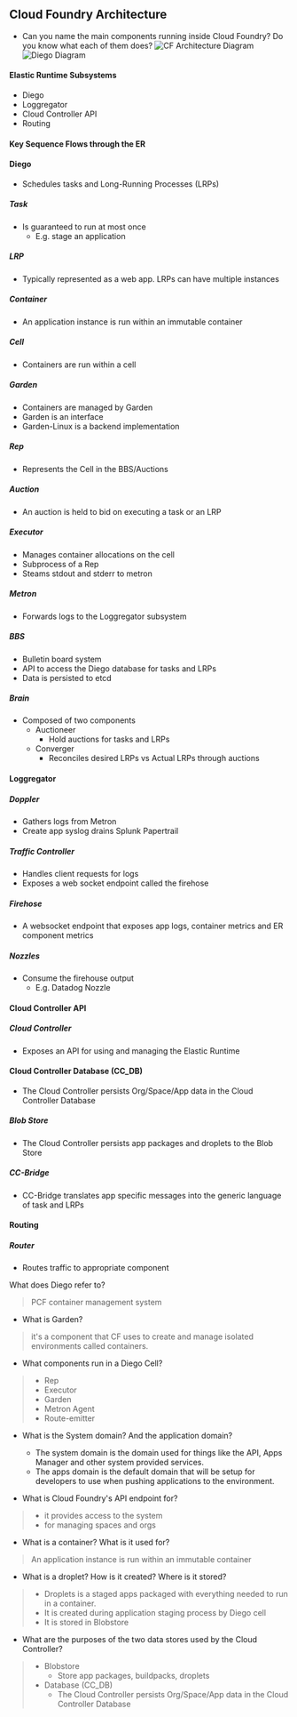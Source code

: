 ## Cloud Foundry Architecture

- Can you name the main components running inside Cloud Foundry? Do you know what each of them does?
![CF Architecture Diagram](https://github.com/djitz/pcf-study-notes/raw/master/images/cf_architecture_block.png)
![Diego Diagram](https://github.com/djitz/pcf-study-notes/blob/master/images/diego-overview.png)

#### Elastic Runtime Subsystems 
- Diego 
- Loggregator 
- Cloud Controller API 
- Routing 
 
#### Key Sequence Flows through the ER 
 
#### Diego 
- Schedules tasks and Long-Running Processes (LRPs) 

##### Task 
- Is guaranteed to run at most once  
  - E.g. stage an application 

##### LRP 
- Typically represented as a web app. LRPs can have multiple instances 

##### Container 
- An application instance is run within an immutable container 

##### Cell 
- Containers are run within a cell 

##### Garden 
- Containers are managed by Garden 
- Garden is an interface 
- Garden-Linux is a backend implementation 

##### Rep 
- Represents the Cell in the BBS/Auctions 

##### Auction 
- An auction is held to bid on executing a task or an LRP 

##### Executor 
- Manages container allocations on the cell 
- Subprocess of a Rep 
- Steams stdout and stderr to metron 

##### Metron 
- Forwards logs to the Loggregator subsystem 

##### BBS 
- Bulletin board system 
- API to access the Diego database for tasks and LRPs 
- Data is persisted to etcd 

##### Brain 
- Composed of two components 
   - Auctioneer 
       - Hold auctions for tasks and LRPs 
   - Converger 
       - Reconciles desired LRPs vs Actual LRPs through auctions 
 
#### Loggregator 

##### Doppler 
- Gathers logs from Metron 
- Create app syslog drains 
Splunk 
Papertrail 

##### Traffic Controller 
- Handles client requests for logs 
- Exposes a web socket endpoint called the firehose 

##### Firehose 
- A websocket endpoint that exposes app logs, container metrics and ER component metrics 

##### Nozzles 
- Consume the firehouse output 
    - E.g. Datadog Nozzle 
 
 
#### Cloud Controller API 
##### Cloud Controller 
- Exposes an API for using and  managing the Elastic Runtime 
#### Cloud Controller Database (CC_DB)
- The Cloud Controller persists Org/Space/App data in the Cloud Controller Database 
##### Blob Store 
- The Cloud Controller persists app packages and droplets to the Blob Store 
##### CC-Bridge 
- CC-Bridge translates app specific messages into the generic language of task and LRPs 
 
 
#### Routing 
##### Router 
- Routes traffic to appropriate component 
 


What does Diego refer to?
> PCF container management system

- What is Garden?
> it's a component that CF uses to create and manage isolated environments called containers.

- What components run in a Diego Cell?
> - Rep
> - Executor
> - Garden
> - Metron Agent
> - Route-emitter

- What is the System domain? And the application domain?
  * The system domain is the domain used for things like the API, Apps Manager and other system provided services.
  * The apps domain is the default domain that will be setup for developers to use when pushing applications to the environment.
  
- What is Cloud Foundry's API endpoint for?
> - it provides access to the system
> - for managing spaces and orgs

- What is a container? What is it used for?
> An application instance is run within an immutable container

- What is a droplet? How is it created? Where is it stored?
> - Droplets is a staged apps packaged with everything needed to run in a container.
> - It is created during application staging process by Diego cell
> - It is stored in Blobstore

- What are the purposes of the two data stores used by the Cloud Controller?
> - Blobstore
>    - Store app packages, buildpacks, droplets
> - Database (CC_DB)
>    - The Cloud Controller persists Org/Space/App data in the Cloud Controller Database

